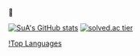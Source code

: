 <!--
**sue991/sue991** is a ✨ _special_ ✨ repository because its `README.md` (this file) appears on your GitHub profile.

Here are some ideas to get you started:

- 🔭 I’m currently working on ...
- 🌱 I’m currently learning ...
- 👯 I’m looking to collaborate on ...
- 🤔 I’m looking for help with ...
- 💬 Ask me about ...
- 📫 How to reach me: ...
- 😄 Pronouns: ...
- ⚡ Fun fact: ...
-->
🌱
<!-- [![Hits](https://hits.seeyoufarm.com/api/count/incr/badge.svg?url=https%3A%2F%2Fgithub.com%2Fsue991&count_bg=%23A66DD9&title_bg=%23555555&icon=wechat.svg&icon_color=%23FBF2FF&title=hits&edge_flat=false)](https://hits.seeyoufarm.com) -->

[![SuA's GitHub stats](https://github-readme-stats.vercel.app/api?username=sue991&theme=midnight-purple)](https://github.com/sue991)
[![solved.ac tier](http://mazassumnida.wtf/api/generate_badge?boj=sue991)](https://solved.ac/sue991)

[!Top Languages](https://github-readme-stats.vercel.app/api/top-langs/?username=sue991&theme=midnight-purple&count_private=true&layout=compact)


